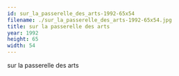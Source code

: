 ```yaml
---
id: sur_la_passerelle_des_arts-1992-65x54
filename: ./sur_la_passerelle_des_arts-1992-65x54.jpg
title: sur la passerelle des arts
year: 1992
height: 65
width: 54
---
```


sur la passerelle des arts